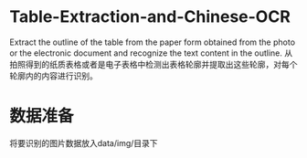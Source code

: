 # Table-Extraction-and-Chinese-OCR
Extract the outline of the table from the paper form obtained from the photo or the electronic document and recognize the text content in the outline. 从拍照得到的纸质表格或者是电子表格中检测出表格轮廓并提取出这些轮廓，对每个轮廓内的内容进行识别。

# 数据准备
将要识别的图片数据放入data/img/目录下
